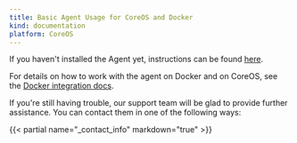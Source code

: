 ```yaml
---
title: Basic Agent Usage for CoreOS and Docker
kind: documentation
platform: CoreOS
---
```


If you haven't installed the Agent yet, instructions can be found [here](https://app.datadoghq.com/account/settings#agent/docker).

For details on how to work with the agent on Docker and on CoreOS, see the [Docker integration docs](https://docs.datadoghq.com/integrations/docker_daemon).


If you're still having trouble, our support team will be glad to provide further assistance.
You can contact them in one of the following ways:

{{< partial name="_contact_info" markdown="true" >}}

